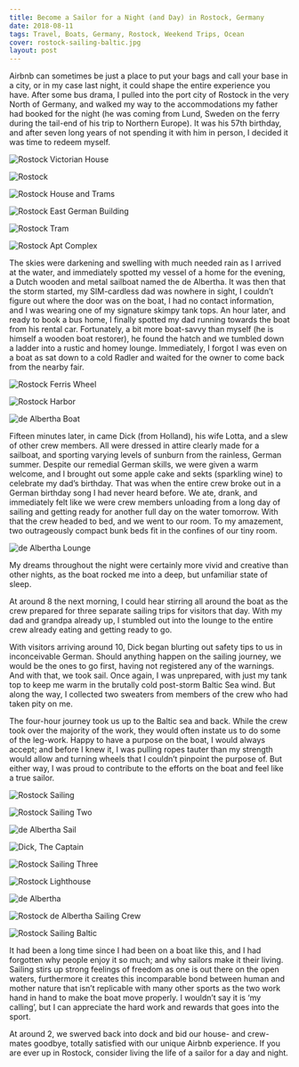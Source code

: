 ```yaml
---
title: Become a Sailor for a Night (and Day) in Rostock, Germany
date: 2018-08-11
tags: Travel, Boats, Germany, Rostock, Weekend Trips, Ocean
cover: rostock-sailing-baltic.jpg
layout: post
---
```


Airbnb can sometimes be just a place to put your bags and call your base in a city, or in my case last night, it could shape the entire experience you have. After some bus drama, I pulled into the port city of Rostock in the very North of Germany, and walked my way to the accommodations my father had booked for the night (he was coming from Lund, Sweden on the ferry during the tail-end of his trip to Northern Europe). It was his 57th birthday, and after seven long years of not spending it with him in person, I decided it was time to redeem myself.

![Rostock Victorian House](https://res.cloudinary.com/dofuzeof4/image/upload/v1534082727/The%20Hopeless%20Roamantic/Rostock/Rostock-victorian-house.jpg)

![Rostock](https://res.cloudinary.com/dofuzeof4/image/upload/v1534082727/The%20Hopeless%20Roamantic/Rostock/Rostock.jpg)

![Rostock House and Trams](https://res.cloudinary.com/dofuzeof4/image/upload/v1534082727/The%20Hopeless%20Roamantic/Rostock/Rostock-houses-trams.jpg)

![Rostock East German Building](https://res.cloudinary.com/dofuzeof4/image/upload/v1534082726/The%20Hopeless%20Roamantic/Rostock/Rostock-old-building.jpg)

![Rostock Tram](https://res.cloudinary.com/dofuzeof4/image/upload/v1534082726/The%20Hopeless%20Roamantic/Rostock/Rostock-tram.jpg)

![Rostock Apt Complex](https://res.cloudinary.com/dofuzeof4/image/upload/v1534082726/The%20Hopeless%20Roamantic/Rostock/Rostock-apartment_complex.jpg)

The skies were darkening and swelling with much needed rain as I arrived at the water, and immediately spotted my vessel of a home for the evening, a Dutch wooden and metal sailboat named the de Albertha. It was then that the storm started, my SIM-cardless dad was nowhere in sight, I couldn’t figure out where the door was on the boat, I had no contact information, and I was wearing one of my signature skimpy tank tops. An hour later, and ready to book a bus home, I finally spotted my dad running towards the boat from his rental car. Fortunately, a bit more boat-savvy than myself (he is himself a wooden boat restorer), he found the hatch and we tumbled down a ladder into a rustic and homey lounge. Immediately, I forgot I was even on a boat as sat down to a cold Radler and waited for the owner to come back from the nearby fair.

![Rostock Ferris Wheel](https://res.cloudinary.com/dofuzeof4/image/upload/v1534082725/The%20Hopeless%20Roamantic/Rostock/Rostock-ferris-wheel.jpg)

![Rostock Harbor](https://res.cloudinary.com/dofuzeof4/image/upload/v1534082726/The%20Hopeless%20Roamantic/Rostock/Rostock-harbor.jpg)

![de Albertha Boat](https://res.cloudinary.com/dofuzeof4/image/upload/v1534082726/The%20Hopeless%20Roamantic/Rostock/Rostock-de-albertha-boat.jpg)


Fifteen minutes later, in came Dick (from Holland), his wife Lotta, and a slew of other crew members. All were dressed in attire clearly made for a sailboat, and sporting varying levels of sunburn from the rainless, German summer. Despite our remedial German skills, we were given a warm welcome, and I brought out some apple cake and sekts (sparkling wine) to celebrate my dad’s birthday. That was when the entire crew broke out in a German birthday song I had never heard before. We ate, drank, and immediately felt like we were crew members unloading from a long day of sailing and getting ready for another full day on the water tomorrow. With that the crew headed to bed, and we went to our room. To my amazement, two outrageously compact bunk beds fit in the confines of our tiny room.

![de Albertha Lounge](https://res.cloudinary.com/dofuzeof4/image/upload/v1534082725/The%20Hopeless%20Roamantic/Rostock/Rostock-de-albertha-lounge.jpg)

My dreams throughout the night were certainly more vivid and creative than other nights, as the boat rocked me into a deep, but unfamiliar state of sleep.

At around 8 the next morning, I could hear stirring all around the boat as the crew prepared for three separate sailing trips for visitors that day. With my dad and grandpa already up, I stumbled out into the lounge to the entire crew already eating and getting ready to go.

With visitors arriving around 10, Dick began blurting out safety tips to us in inconceivable German. Should anything happen on the sailing journey, we would be the ones to go first, having not registered any of the warnings. And with that, we took sail. Once again, I was unprepared, with just my tank top to keep me warm in the brutally cold post-storm Baltic Sea wind. But along the way, I collected two sweaters from members of the crew who had taken pity on me.

The four-hour journey took us up to the Baltic sea and back. While the crew took over the majority of the work, they would often instate us to do some of the leg-work. Happy to have a purpose on the boat, I would always accept; and before I knew it, I was pulling ropes tauter than my strength would allow and turning wheels that I couldn’t pinpoint the purpose of. But either way, I was proud to contribute to the efforts on the boat and feel like a true sailor.

![Rostock Sailing](https://res.cloudinary.com/dofuzeof4/image/upload/v1534082725/The%20Hopeless%20Roamantic/Rostock/Rostock-sailing.jpg)

![Rostock Sailing Two](https://res.cloudinary.com/dofuzeof4/image/upload/v1534082724/The%20Hopeless%20Roamantic/Rostock/Rostock-sailing-2.jpg)

![de Albertha Sail](https://res.cloudinary.com/dofuzeof4/image/upload/v1534082724/The%20Hopeless%20Roamantic/Rostock/Rostock-sail.jpg)

![Dick, The Captain](https://res.cloudinary.com/dofuzeof4/image/upload/v1534082724/The%20Hopeless%20Roamantic/Rostock/Rostock-captain.jpg)

![Rostock Sailing Three](https://res.cloudinary.com/dofuzeof4/image/upload/v1534082724/The%20Hopeless%20Roamantic/Rostock/Rostock-sailing-3.jpg)

![Rostock Lighthouse](https://res.cloudinary.com/dofuzeof4/image/upload/v1534082724/The%20Hopeless%20Roamantic/Rostock/Rostock-lighthouse.jpg)

![de Albertha](https://res.cloudinary.com/dofuzeof4/image/upload/v1534082724/The%20Hopeless%20Roamantic/Rostock/Rostock-de-albertha-.jpg)

![Rostock de Albertha Sailing Crew](https://res.cloudinary.com/dofuzeof4/image/upload/v1534082723/The%20Hopeless%20Roamantic/Rostock/Rostock-sailing-crew.jpg)

![Rostock Sailing Baltic](https://res.cloudinary.com/dofuzeof4/image/upload/v1534082723/The%20Hopeless%20Roamantic/Rostock/Rostock-sailing-baltic.jpg)

It had been a long time since I had been on a boat like this, and I had forgotten why people enjoy it so much; and why sailors make it their living. Sailing stirs up strong feelings of freedom as one is out there on the open waters, furthermore it creates this incomparable bond between human and mother nature that isn’t replicable with many other sports as the two work hand in hand to make the boat move properly. I wouldn’t say it is ‘my calling’, but I can appreciate the hard work and rewards that goes into the sport.

At around 2, we swerved back into dock and bid our house- and crew-mates goodbye, totally satisfied with our unique Airbnb experience. If you are ever up in Rostock, consider living the life of a sailor for a day and night.
